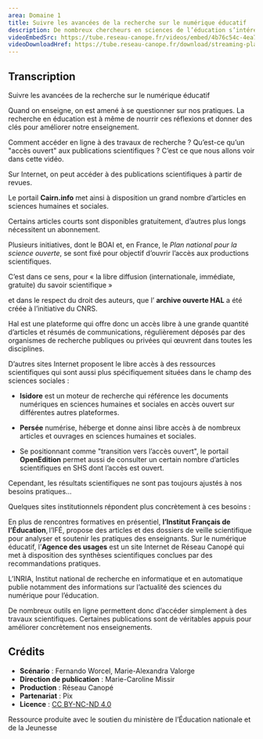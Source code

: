 ```yaml
---
area: Domaine 1
title: Suivre les avancées de la recherche sur le numérique éducatif
description: De nombreux chercheurs en sciences de l’éducation s’intéressent à l’usage du numérique en pédagogie. Les résultats de ces recherches permettent d’interroger et de prendre du recul sur ces usages. Comment suivre en tant qu’enseignant les avancées des travaux de recherche à ce sujet ?
videoEmbedSrc: https://tube.reseau-canope.fr/videos/embed/4b76c54c-4ea7-46f7-9643-2617f7ba8eb1
videoDownloadHref: https://tube.reseau-canope.fr/download/streaming-playlists/hls/videos/4b76c54c-4ea7-46f7-9643-2617f7ba8eb1-1080-fragmented.mp4
---
```


## Transcription

Suivre les avancées de la recherche sur le numérique éducatif

Quand on enseigne, on est amené à se questionner sur nos pratiques. La recherche en éducation est à même de nourrir ces réflexions et donner des clés pour améliorer notre enseignement.

Comment accéder en ligne à des travaux de recherche ? Qu’est-ce qu’un "accès ouvert" aux publications scientifiques ? C’est ce que nous allons voir dans cette vidéo.

Sur Internet, on peut accéder à des publications scientifiques à partir de revues.

Le portail **Cairn.info** met ainsi à disposition un grand nombre d’articles en sciences humaines et sociales.

Certains articles courts sont disponibles gratuitement, d’autres plus longs nécessitent un abonnement.

Plusieurs initiatives, dont le BOAI et, en France, le _Plan national pour la science ouverte_, se sont fixé pour objectif d’ouvrir l’accès aux productions scientifiques.

C’est dans ce sens, pour « la libre diffusion (internationale, immédiate, gratuite) du savoir scientifique »

et dans le respect du droit des auteurs, que l’ **archive ouverte HAL** a été créée à l’initiative du CNRS.

Hal est une plateforme qui offre donc un accès libre à une grande quantité d’articles et résumés de communications, régulièrement déposés par des organismes de recherche publiques ou privées qui œuvrent dans toutes les disciplines.

D’autres sites Internet proposent le libre accès à des ressources scientifiques qui sont aussi plus spécifiquement situées dans le champ des sciences sociales :

- **Isidore** est un moteur de recherche qui référence les documents numériques en sciences humaines et sociales en accès ouvert sur différentes autres plateformes.

- **Persée** numérise, héberge et donne ainsi libre accès à de nombreux articles et ouvrages en sciences humaines et sociales.

- Se positionnant comme "transition vers l’accès ouvert", le portail **OpenEdition** permet aussi de consulter un certain nombre d’articles scientifiques en SHS dont l’accès est ouvert.

Cependant, les résultats scientifiques ne sont pas toujours ajustés à nos besoins pratiques…

Quelques sites institutionnels répondent plus concrètement à ces besoins :

En plus de rencontres formatives en présentiel, **l’Institut Français de l’Éducation**, l’IFÉ, propose des articles et des dossiers de veille scientifique pour analyser et soutenir les pratiques des enseignants.
Sur le numérique éducatif, l’**Agence des usages** est un site Internet de Réseau Canopé qui met à disposition des synthèses scientifiques conclues par des recommandations pratiques.

L’INRIA, Institut national de recherche en informatique et en automatique publie notamment des informations sur l’actualité des sciences du numérique pour l’éducation.

De nombreux outils en ligne permettent donc d’accéder simplement à des travaux scientifiques. Certaines publications sont de véritables appuis pour améliorer concrètement nos enseignements.

## Crédits

- **Scénario** : Fernando Worcel, Marie-Alexandra Valorge
- **Direction de publication** : Marie-Caroline Missir
- **Production** : Réseau Canopé
- **Partenariat** : Pix
- **Licence** : [CC BY-NC-ND 4.0](https://creativecommons.org/licenses/by-nc-nd/4.0/deed.fr)

Ressource produite avec le soutien du ministère de l’Éducation nationale et de la Jeunesse
